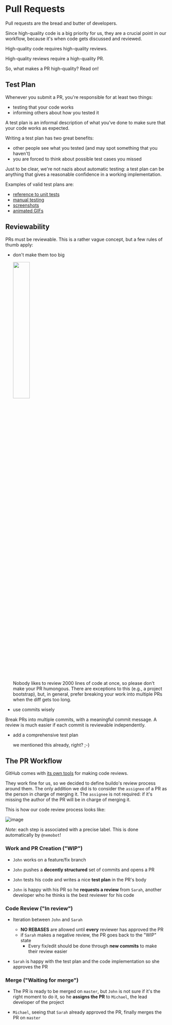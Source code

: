 # Pull Requests

Pull requests are the bread and butter of developers.

Since high-quality code is a big priority for us, they are a crucial point in our workflow, because it's when code gets discussed and reviewed.

High-quality code requires high-quality reviews.

High-quality reviews require a high-quality PR.

So, what makes a PR high-quality? Read on!

## Test Plan
Whenever you submit a PR, you're responsible for at least two things:
- testing that your code works
- informing others about how you tested it

A test plan is an informal description of what you've done to make sure that your code works as expected.

Writing a test plan has two great benefits:
- other people see what you tested (and may spot something that you haven't)
- you are forced to think about possible test cases you missed


Just to be clear, we're not nazis about automatic testing: a test plan can be anything that gives a reasonable confidence in a working implementation.

Examples of valid test plans are:
- [reference to unit tests](https://github.omnilab.our.buildo.io/buildo/alinity-pro/pull/2572)
- [manual testing](https://github.omnilab.our.buildo.io/buildo/alinity-pro/pull/2548)
- [screenshots](https://github.omnilab.our.buildo.io/buildo/alinity-pro/pull/2541)
- [animated GIFs](https://github.omnilab.our.buildo.io/buildo/alinity-pro/pull/2396)

## Reviewability
PRs must be reviewable. This is a rather vague concept, but a few rules of thumb apply:

- don't make them too big

  <img width="33%" src="https://cloud.githubusercontent.com/assets/4029499/23217749/99e357d4-f91a-11e6-8d84-7a29a6ec7479.png" />

  Nobody likes to review 2000 lines of code at once, so please don't make your PR humongous. There are exceptions to this (e.g., a project bootstrap), but, in general, prefer breaking your work into multiple PRs when the diff gets too long.

-  use commits wisely

  Break PRs into multiple commits, with a meaningful commit message. A review is much easier if each commit is reviewable independently.

- add a comprehensive test plan

  we mentioned this already, right? ;-)

## The PR Workflow
GitHub comes with [its own tools](https://help.github.com/articles/about-pull-request-reviews/) for making code reviews.

They work fine for us, so we decided to define buildo's review process around them. The only addition we did is to consider the `assignee` of a PR as the person in charge of merging it.
The `assignee` is not required: if it's missing the author of the PR will be in charge of merging it.

This is how our code review process looks like:

![image](https://cloud.githubusercontent.com/assets/4029499/23214483/206532d4-f90f-11e6-8cf6-f68313a752d4.png)

*Note*: each step is associated with a precise label. This is done automatically by `@nemobot`!

### Work and PR Creation ("WIP")
- `John` works on a feature/fix branch

- `John` pushes a **decently structured** set of commits and opens a PR

- `John` tests his code and writes a nice **test plan** in the PR's body

- `John` is happy with his PR so he **requests a review** from `Sarah`, another developer who he thinks is the best reviewer for his code

### Code Review ("In review")
- Iteration between `John` and `Sarah`
  - **NO REBASES** are allowed until **every** reviewer has approved the PR
  - if `Sarah` makes a negative review, the PR goes back to the "WIP" state
    - Every fix/edit should be done through **new commits** to make their review easier

- `Sarah` is happy with the test plan and the code implementation so she approves the PR

### Merge ("Waiting for merge")
- The PR is ready to be merged on `master`, but `John` is not sure if it's the right moment to do it, so he **assigns the PR** to `Michael`, the lead developer of the project

- `Michael`, seeing that `Sarah` already approved the PR, finally merges the PR on `master`
